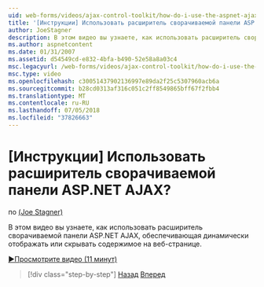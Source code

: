 ```yaml
---
uid: web-forms/videos/ajax-control-toolkit/how-do-i-use-the-aspnet-ajax-collapsable-panel-extender
title: '[Инструкции] Использовать расширитель сворачиваемой панели ASP.NET AJAX? | Документы Майкрософт'
author: JoeStagner
description: В этом видео вы узнаете, как использовать расширитель сворачиваемой панели ASP.NET AJAX, обеспечивающая динамически отображать или скрывать содержимое на веб-странице.
ms.author: aspnetcontent
ms.date: 01/31/2007
ms.assetid: d54549cd-e832-4bfa-b490-52e58a8a03c4
msc.legacyurl: /web-forms/videos/ajax-control-toolkit/how-do-i-use-the-aspnet-ajax-collapsable-panel-extender
msc.type: video
ms.openlocfilehash: c30051437902136997e89da2f25c5307960acb6a
ms.sourcegitcommit: b28cd0313af316c051c2ff8549865bff67f2fbb4
ms.translationtype: MT
ms.contentlocale: ru-RU
ms.lasthandoff: 07/05/2018
ms.locfileid: "37826663"
---
```

<a name="how-do-i-use-the-aspnet-ajax-collapsable-panel-extender"></a>[Инструкции] Использовать расширитель сворачиваемой панели ASP.NET AJAX?
====================
по [(Joe Stagner)](https://github.com/JoeStagner)

В этом видео вы узнаете, как использовать расширитель сворачиваемой панели ASP.NET AJAX, обеспечивающая динамически отображать или скрывать содержимое на веб-странице.

[&#9654;Просмотрите видео (11 минут)](https://channel9.msdn.com/Blogs/ASP-NET-Site-Videos/how-do-i-use-the-aspnet-ajax-collapsable-panel-extender)

> [!div class="step-by-step"]
> [Назад](how-do-i-use-the-aspnet-ajax-accordion-control.md)
> [Вперед](how-do-i-use-the-aspnet-ajax-draggable-panel-extender.md)
